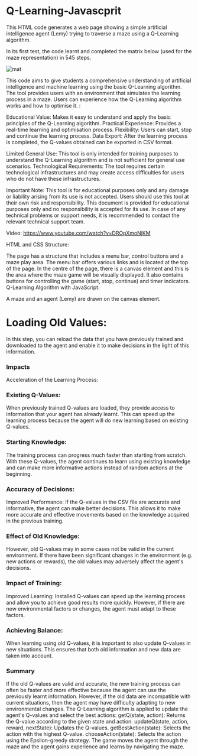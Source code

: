 

# Q-Learning-Javascprit
This HTML code generates a web page showing a simple artificial intelligence agent (Lemy) trying to traverse a maze using a Q-Learning algorithm. 

In its first test, the code learnt and completed the matrix below (used for the maze representation) in 545 steps.

![mat](https://github.com/user-attachments/assets/9d0f2d65-62cf-4650-81c7-3fed79ce493c)


This code aims to give students a comprehensive understanding of artificial intelligence and machine learning using the basic Q-Learning algorithm. The tool provides users with an environment that simulates the learning process in a maze. Users can experience how the Q-Learning algorithm works and how to optimise it.
:

Educational Value: Makes it easy to understand and apply the basic principles of the Q-Learning algorithm.
Practical Experience: Provides a real-time learning and optimisation process.
Flexibility: Users can start, stop and continue the learning process.
Data Export: After the learning process is completed, the Q-values obtained can be exported in CSV format.

Limited General Use: This tool is only intended for training purposes to understand the Q-Learning algorithm and is not sufficient for general use scenarios.
Technological Requirements: The tool requires certain technological infrastructures and may create access difficulties for users who do not have these infrastructures.

Important Note: This tool is for educational purposes only and any damage or liability arising from its use is not accepted. Users should use this tool at their own risk and responsibility. This document is provided for educational purposes only and no responsibility is accepted for its use. In case of any technical problems or support needs, it is recommended to contact the relevant technical support team.

Video: https://www.youtube.com/watch?v=DROpXmoNjKM 

HTML and CSS Structure:

The page has a structure that includes a menu bar, control buttons and a maze play area.
The menu bar offers various links and is located at the top of the page.
In the centre of the page, there is a canvas element and this is the area where the maze game will be visually displayed.
It also contains buttons for controlling the game (start, stop, continue) and timer indicators.
Q-Learning Algorithm with JavaScript:

A maze and an agent (Lemy) are drawn on the canvas element.


# Loading Old Values:

In this step, you can reload the data that you have previously trained and downloaded to the agent and enable it to make decisions in the light of this information.  
### Impacts
Acceleration of the Learning Process:

### Existing Q-Values:  
When previously trained Q-values are loaded, they provide access to information that your agent has already learnt. This can speed up the learning process because the agent will do new learning based on existing Q-values.
### Starting Knowledge:  
The training process can progress much faster than starting from scratch. With these Q-values, the agent continues to learn using existing knowledge and can make more informative actions instead of random actions at the beginning.
### Accuracy of Decisions:  

Improved Performance: If the Q-values in the CSV file are accurate and informative, the agent can make better decisions. This allows it to make more accurate and effective movements based on the knowledge acquired in the previous training.  
### Effect of Old Knowledge:  
However, old Q-values may in some cases not be valid in the current environment. If there have been significant changes in the environment (e.g. new actions or rewards), the old values may adversely affect the agent's decisions.
### Impact of Training:  

Improved Learning: Installed Q-values can speed up the learning process and allow you to achieve good results more quickly. However, if there are new environmental factors or changes, the agent must adapt to these factors.
### Achieving Balance:  
When learning using old Q-values, it is important to also update Q-values in new situations. This ensures that both old information and new data are taken into account.  

### Summary  
If the old Q-values are valid and accurate, the new training process can often be faster and more effective because the agent can use the previously learnt information.
However, if the old data are incompatible with current situations, then the agent may have difficulty adapting to new environmental changes.
The Q-Learning algorithm is applied to update the agent's Q-values and select the best actions:
getQ(state, action): Returns the Q-value according to the given state and action.
updateQ(state, action, reward, nextState): Updates the Q-values.
getBestAction(state): Selects the action with the highest Q-value.
chooseAction(state): Selects the action using the Epsilon-greedy strategy.
The game moves the agent through the maze and the agent gains experience and learns by navigating the maze.
